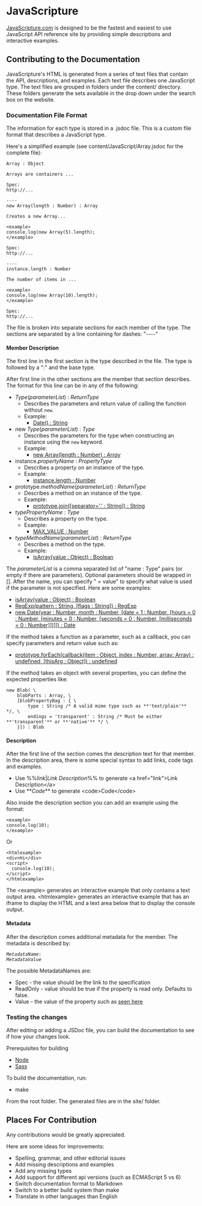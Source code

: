 JavaScripture
=============
[JavaScripture.com](http://www.javascripture.com) is designed to be
the fastest and easiest to use JavaScript API reference site by
providing simple descriptions and interactive examples.

Contributing to the Documentation
---------------------------------
JavaScripture's HTML is generated from a series of text files that
contain the API, descriptions, and examples. Each text file describes
one JavaScript type.  The text files are grouped in folders under the
content/ directory. These folders generate the sets available in the
drop down under the search box on the website.

### Documentation File Format
The information for each type is stored in a .jsdoc file.  This is a
custom file format that describes a JavaScript type.

Here's a simplified example (see content/JavaScript/Array.jsdoc for the complete file):

    Array : Object

    Arrays are containers ...
    
    Spec:
    http://...

    ----
    new Array(length : Number) : Array
    
    Creates a new Array...
    
    <example>
    console.log(new Array(5).length);
    </example>
    
    Spec: 
    http://...
    
    ----
    instance.length : Number
    
    The number of items in ...
    
    <example>
    console.log(new Array(10).length);
    </example>
    
    Spec:
    http://...
    

The file is broken into separate sections for each member of the type. 
The sections are separated by a line containing for dashes: "----"

#### Member Description

The first line in the first section is the type described in the file.
The type is followed by a ":" and the base type.

After first line in the other sections are the member that section describes.  The format for this line can be in any of the following:
* *Type*(*parameterList*) : *ReturnType*
    * Describes the parameters and return value of calling the function without `new`. 
    * Example: 
        * [Date() : String](http://www.javascripture.com/Date#Date)
* new *Type*(*parameterList*) : *Type*
    * Describes the parameters for the type when constructing an instance using the `new` keyword.
    * Example:
        * [new Array(length : Number) : *Array*](http://www.javascripture.com/Array#new_Array_Number)
* instance.*propertyName* : *PropertyType*
    * Describes a property on an instance of the type.
    * Example:
        * [instance.length : Number](http://www.javascripture.com/Array#length)
* prototype.*methodName*(*parameterList*) : *ReturnType*
    * Describes a method on an instance of the type.
    * Example:
        * [prototype.join(\[separator=',' : String\]) : String](http://www.javascripture.com/Array#join)
* *typePropertyName* : *Type*
    * Describes a property on the type.
    * Example:
        * [MAX_VALUE : Number](http://www.javascripture.com/Number#MAX_VALUE)
* *typeMethodName*(*parameterList*) : *ReturnType*
    * Describes a method on the type.
    * Example:
        * [isArray(value : Object) : Boolean](http://www.javascripture.com/Array#isArray)

The *parameterList* is a comma separated list of "name : Type" pairs (or empty if there are parameters).  Optional parameters should be wrapped in []. After the name, you can specify " = value" to specify what value is used if the parameter is not specified.  Here are some examples:
* [isArray(value : Object) : Boolean](http://www.javascripture.com/Array#isArray)
* [RegExp(pattern : String, \[flags : String\]) : RegExp](http://www.javascripture.com/RegExp#RegExp_String_String)
* [new Date(year : Number, month : Number, \[date = 1 : Number, \[hours = 0 : Number, \[minutes = 0 : Number, \[seconds = 0 : Number, \[milliseconds = 0 : Number\]\]\]\]\]) : Date](http://www.javascripture.com/Date#new_Date_Number_Number_Number_Number_Number_Number_Number)

If the method takes a function as a parameter, such as a callback, you can specify parameters and return value such as:
* [prototype.forEach(callback(item : Object, index : Number, array: Array) : undefined, \[thisArg : Object\]) : undefined](http://www.javascripture.com/Array#forEach)


If the method takes an object with several properties, you can define the expected properties like:

    new Blob( \ 
        blobParts : Array, \
        [blobPropertyBag : { \
            type : String /* A valid mime type such as **'text/plain'** */, \ 
            endings = 'transparent' : String /* Must be either **'transparent'** or **'native'** */ \ 
        }]) : Blob

#### Description
After the first line of the section comes the description text for that
member. In the description area, there is some special syntax to add
links, code tags and examples.

* Use %%*link*|*Link Description*%% to generate &lt;a href="link"&gt;Link Description&lt;/a&gt;
* Use \*\**Code*\*\* to generate &lt;code&gt;Code&lt;/code&gt;

Also inside the description section you can add an example using the format:

    <example>
    console.log(10);
    </example>

Or

    <htmlexample>
    <div>Hi</div>
    <script>
      console.log(10);
    </script>
    </htmlexample>

The &lt;example&gt; generates an interactive example that only contains
a text output area. &lt;htmlexample&gt; generates an interactive
example that has an iframe to display the HTML and a text area below
that to display the console output.

#### Metadata

After the description comes additional metadata for the member.  The metadata is described by:

<pre><code><em>MetadataName</em>:
<em>MetadataValue</em>
</code></pre>

The possible MetadataNames are:
* Spec - the value should be the link to the specification 
* ReadOnly - value should be true if the property is read only.  Defaults to false.
* Value - the value of the property such as [seen here](http://www.javascripture.com/XMLHttpRequest#DONE)


### Testing the changes

After editing or adding a JSDoc file, you can build the documentation
to see if how your changes look.

Prerequisites for building
* [Node](http://nodejs.org/download/)
* [Sass](http://sass-lang.com/install)

To build the documentation, run:

* make

From the root folder. The generated files are in the site/ folder.

Places For Contribution
-----------------------
Any contributions would be greatly appreciated.

Here are some ideas for improvements:
* Spelling, grammar, and other editorial issues
* Add missing descriptions and examples
* Add any missing types
* Add support for different api versions (such as ECMAScript 5 vs 6)
* Switch documentation format to Markdown
* Switch to a better build system than make
* Translate in other languages than English
